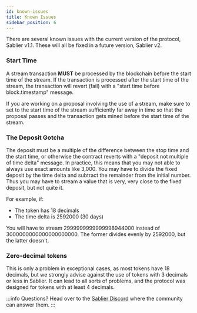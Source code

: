 ```yaml
---
id: known-issues
title: Known Issues
sidebar_position: 6
---
```


There are several known issues with the current version of the protocol, Sablier v1.1. These will all be fixed in a future version, Sablier v2.

### Start Time

A stream transaction **MUST** be processed by the blockchain before the start time of the stream. If the transaction is processed after the start time of the stream, the transaction will revert (fail) with a "start time before block.timestamp" message.

If you are working on a proposal involving the use of a stream, make sure to set to the start time of the stream sufficiently far away in time so that the proposal passes and the transaction gets mined before the start time of the stream.

### The Deposit Gotcha

The deposit must be a multiple of the difference between the stop time and the start time, or otherwise the contract reverts with a "deposit not multiple of time delta" message. In practice, this means that you may not able to always use exact amounts like 3,000. You may have to divide the fixed deposit by the time delta and subtract the remainder from the initial number. Thus you may have to stream a value that is very, very close to the fixed deposit, but not quite it.

For example, if:

- The token has 18 decimals
- The time delta is 2592000 (30 days)

You will have to stream 2999999999999998944000 instead of 3000000000000000000000. The former divides evenly by 2592000, but the latter doesn't.

### Zero-decimal tokens

This is only a problem in exceptional cases, as most tokens have 18 decimals, but we strongly advise against the use of tokens with 3 decimals or less in Sablier. It can lead to all sorts of problems, and the protocol was designed for tokens with at least 4 decimals.

:::info
Questions? Head over to the [Sablier Discord](https://discord.gg/bSwRCwWRsT) where the community can answer them.
:::
